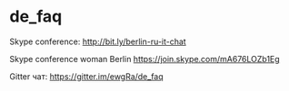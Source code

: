 # de_faq

Skype conference: http://bit.ly/berlin-ru-it-chat

Skype conference woman Berlin  https://join.skype.com/mA676LOZb1Eg

Gitter чат: https://gitter.im/ewgRa/de_faq
